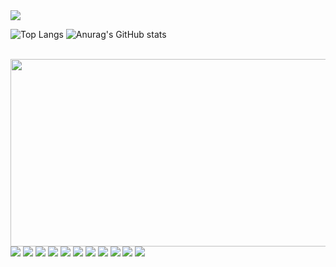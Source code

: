 <main style={{width: 100, display: flex}}>

<img src="https://capsule-render.vercel.app/api?type=wave&color=auto&height=300&section=header&text=KMH&fontSize=90&animation=fadeIn" />
  
![Top Langs](https://github-readme-stats.vercel.app/api/top-langs/?username=MinhoKang)
![Anurag's GitHub stats](https://github-readme-stats.vercel.app/api?username=MinhoKang&icons=true)

<br/>
<a href="https://github.com/devxb/gitanimals">
<img
  src="https://render.gitanimals.org/farms/MinhoKang"
  width="600"
  height="300"
/>
</a>
<br/>

<div style={{display:flex}}>
<img src='https://img.shields.io/badge/HTML5-E34F26?style=for-the-badge&logo=html5&logoColor=white'/>
<img src='https://img.shields.io/badge/CSS-239120?&style=for-the-badge&logo=css3&logoColor=white'/>
<img src='https://img.shields.io/badge/JavaScript-F7DF1E?style=for-the-badge&logo=JavaScript&logoColor=white'/>
<img src='https://img.shields.io/badge/TypeScript-007ACC?style=for-the-badge&logo=typescript&logoColor=white'/>
<img src='https://img.shields.io/badge/CSS3-1572B6?style=for-the-badge&logo=css3&logoColor=white'/>
<img src='https://img.shields.io/badge/React-20232A?style=for-the-badge&logo=react&logoColor=61DAFB'/>
<img src='https://img.shields.io/badge/Tailwind_CSS-38B2AC?style=for-the-badge&logo=tailwind-css&logoColor=white'/>
<img src='https://img.shields.io/badge/Bootstrap-563D7C?style=for-the-badge&logo=bootstrap&logoColor=white'/>
<img src='https://img.shields.io/badge/styled--components-DB7093?style=for-the-badge&logo=styled-components&logoColor=white'/>
<img src='https://img.shields.io/badge/Next.js-000?logo=nextdotjs&logoColor=fff&style=for-the-badge'/>
<img src='https://img.shields.io/badge/React_Router-CA4245?style=for-the-badge&logo=react-router&logoColor=white'/>
</div>
</main>

